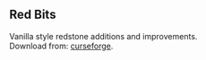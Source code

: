 ## Red Bits
Vanilla style redstone additions and improvements.  
Download from: [curseforge](http://curseforge.com/minecraft/mc-mods/red-bits).